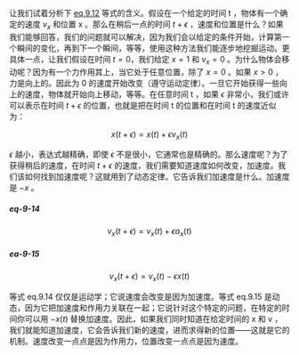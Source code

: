 让我们试着分析下 [eq.9.12](/volume-1/9-newton's-laws-of-dynamics/9-4-what-is-the-force.md#eq-9-12) 等式的含义。假设在一个给定的时间 t ，物体有一个确定的速度 $v_x$ 和位置 x 。那么在稍后一点的时间 $t+\epsilon$ ，速度和位置是什么？如果我们能够回答，我们的问题就可以解决，因为我们会以给定的条件开始，计算第一个瞬间的变化，再到下一个瞬间，等等，使用这种方法我们能逐步地挖掘运动。更具体一点，让我们假设在时间 $t=0$，我们给定 $x=1$ 和 $v_x=0$ 。为什么物体会移动呢？因为有一个力作用其上，当它处于任意位置，除了 $x=0$ 。如果 $x>0$ ，力是向上的。因此为 0 的速度开始改变（遵守运动定律）。一旦它开始获得一些向上的速度，物体就开始向上移动，等等。在任意时间 t ，如果 $\epsilon$ 非常小，我们或许可以表示在时间 $t+\epsilon$ 的位置，也就是把在时间 t 的位置和在时间 t 的速度近似为：

$$x(t+\epsilon)=x(t)+\epsilon{v_x(t)}$$

$\epsilon$ 越小，表达式越精确，即使 $\epsilon$ 不是很小，它通常也是精确的。那么速度呢？为了获得稍后的速度，在时间 $t+\epsilon$ 的速度，我们需要知道速度如何改变，加速度。我们该如何找到加速度呢？这就用到了动态定律。它告诉我们加速度是什么。加速度是 $-x$ 。

##### eq-9-14

$$v_x(t+\epsilon)=v_x(t)+\epsilon{a_x(t)}$$

##### ea-9-15

$$v_x(t+\epsilon)=v_x(t)-\epsilon{x(t)}$$

等式 eq.9.14 仅仅是运动学；它说速度会改变是因为加速度。等式 eq.9.15 是动态，因为它把加速度和作用力关联在一起；它说针对这个特定的问题，在特定的时间你可以用 $-x(t)$ 替换加速度。因此，如果我们同时知道在给定时间的 x 和 v ，我们就能知道加速度，它会告诉我们新的速度，进而求得新的位置——这就是它的机制。速度改变一点点是因为作用力，位置改变一点点是因为速度。
